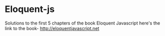 # Eloquent-js
Solutions to the first 5 chapters of the book Eloquent Javascript
here's the link to the book- 
http://eloquentjavascript.net
